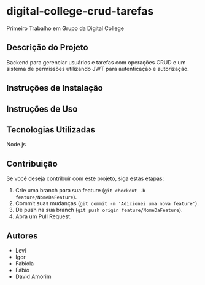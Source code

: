 # digital-college-crud-tarefas

Primeiro Trabalho em Grupo da Digital College

## Descrição do Projeto

Backend para gerenciar usuários e tarefas com operações CRUD e um sistema de permissões utilizando JWT para autenticação e autorização.

## Instruções de Instalação

## Instruções de Uso

## Tecnologias Utilizadas

Node.js

## Contribuição

Se você deseja contribuir com este projeto, siga estas etapas:

1. Crie uma branch para sua feature (`git checkout -b feature/NomeDaFeature`).
2. Commit suas mudanças (`git commit -m 'Adicionei uma nova feature'`).
3. Dê push na sua branch (`git push origin feature/NomeDaFeature`).
4. Abra um Pull Request.

## Autores

- Levi
- Igor
- Fabiola
- Fábio
- David Amorim
